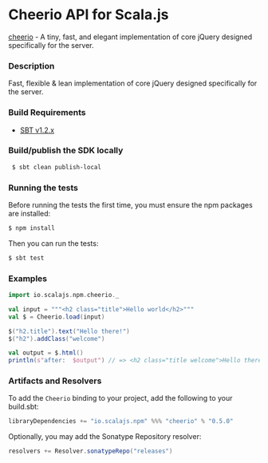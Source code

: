 Cheerio API for Scala.js
================================
[cheerio](https://www.npmjs.com/package/cheerio) - A tiny, fast, and elegant implementation of core jQuery designed specifically for the server.

### Description

Fast, flexible & lean implementation of core jQuery designed specifically for the server.

### Build Requirements

* [SBT v1.2.x](http://www.scala-sbt.org/download.html)

### Build/publish the SDK locally

```bash
 $ sbt clean publish-local
```

### Running the tests

Before running the tests the first time, you must ensure the npm packages are installed:

```bash
$ npm install
```

Then you can run the tests:

```bash
$ sbt test
```

### Examples

```scala
import io.scalajs.npm.cheerio._

val input = """<h2 class="title">Hello world</h2>"""
val $ = Cheerio.load(input)

$("h2.title").text("Hello there!")
$("h2").addClass("welcome")

val output = $.html()
println(s"after:  $output") // => <h2 class="title welcome">Hello there!</h2>
```

### Artifacts and Resolvers

To add the `Cheerio` binding to your project, add the following to your build.sbt:  

```sbt
libraryDependencies += "io.scalajs.npm" %%% "cheerio" % "0.5.0"
```

Optionally, you may add the Sonatype Repository resolver:

```sbt   
resolvers += Resolver.sonatypeRepo("releases") 
```